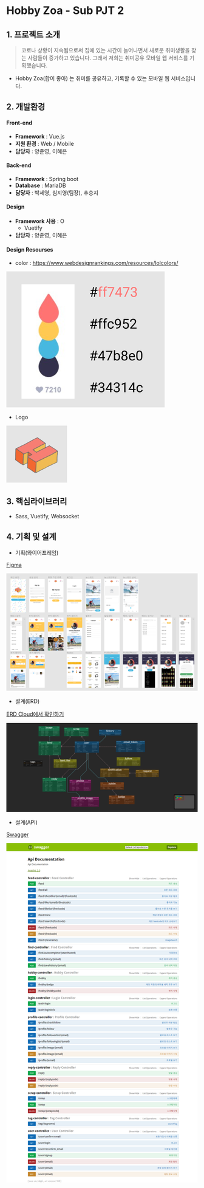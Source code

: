 # Hobby Zoa - Sub PJT 2


## 1. 프로젝트 소개

>  코로나 상황이 지속됨으로써 집에 있는 시간이 늘어나면서 새로운 취미생활을 찾는 사람들이 증가하고 있습니다. 그래서 저희는 취미공유 모바일 웹 서비스를 기획했습니다.

- Hobby Zoa(합이 좋아) 는 취미를 공유하고, 기록할 수 있는 모바일 웹 서비스입니다.





## 2. 개발환경

#### Front-end

  - __Framework__ : Vue.js
  - __지원 환경__ : Web / Mobile 
  - __담당자__ : 양준영, 이혜은



#### Back-end

  - __Framework__ : Spring boot
  - __Database__ : MariaDB
  - __담당자__ : 박세영, 심지영(팀장), 추승지



#### Design

- __Framework 사용__ : O
  - Vuetify
- __담당자__ : 양준영, 이혜은



#### Design Resourses

- color : https://www.webdesignrankings.com/resources/lolcolors/

![](./images/colors.png)

- Logo

![](./images/logo.png)

 

## 3. 핵심라이브러리

- Sass, Vuetify, Websocket

  



## 4. 기획 및 설계

- 기획(와이어프레임)

[Figma](https://www.figma.com/file/d3976n4YmnLMj4kvd7dgyv/SSAFY-PJT?node-id=222%3A1890)

![](./images/와이어프레임.PNG)

- 설계(ERD)

[ERD Cloud에서 확인하기](https://www.erdcloud.com/d/Qfmif9Qqa6xj9jZXL)

![](./images/ERD.png)

- 설계(API)

[Swagger](http://i5c102.p.ssafy.io/api/swagger-ui.html#!/)

![](/images/swagger.png)

